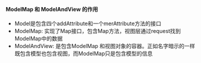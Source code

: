 #### ModelMap 和 ModelAndView 的作用
- Model是包含四个addAttribute和一个merAttribute方法的接口
- ModelMap: 实现了Map接口，包含Map方法，视图层通过request找到ModelMap中的数据
- ModelAndView: 是包含ModelMap 和视图对象的容器。正如名字暗示的一样既包含模型也包含视图，而ModelMap只是包含模型的信息
